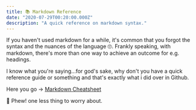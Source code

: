 ```yaml
---
title: 📚 Markdown Reference
date: "2020-07-29T00:20:00.000Z"
description: "A quick reference on markdown syntax."
---
```


If you haven't used markdown for a while, it's common that you forgot the syntax and the nuances of the language 🙄. Frankly speaking, with markdown, there's more than one way to achieve an outcome for e.g. headings.

I know what you're saying...for god's sake, why don't you have a quick reference guide or something and that's exactly what i did over in Github.

Here you go -> [Markdown Cheatsheet](https://github.com/jvikraman/markdown-cheatsheet)

🤗 Phew! one less thing to worry about.
